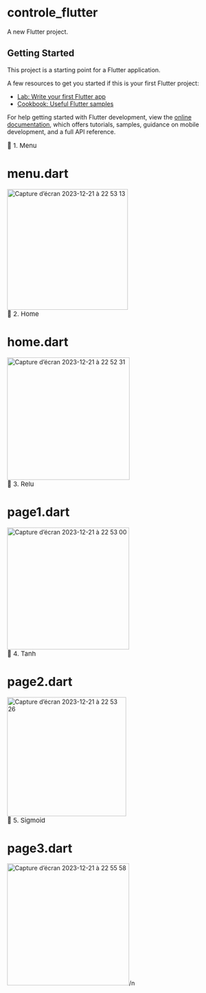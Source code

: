 # controle_flutter

A new Flutter project.

## Getting Started

This project is a starting point for a Flutter application.

A few resources to get you started if this is your first Flutter project:

- [Lab: Write your first Flutter app](https://docs.flutter.dev/get-started/codelab)
- [Cookbook: Useful Flutter samples](https://docs.flutter.dev/cookbook)

For help getting started with Flutter development, view the
[online documentation](https://docs.flutter.dev/), which offers tutorials,
samples, guidance on mobile development, and a full API reference.

<summary style="font-size:15px;cursor:pointer">📌 1. Menu </summary> 
        <h1>menu.dart</h1>

<img width="281" alt="Capture d’écran 2023-12-21 à 22 53 13" src="https://github.com/rifaielarbi/fluter_number_picker/assets/153360442/55b5eac6-594a-453f-aca3-9b3da4eb7006">

<summary style="font-size:15px;cursor:pointer">📌 2. Home </summary>
        <h1>home.dart</h1>

<img width="285" alt="Capture d’écran 2023-12-21 à 22 52 31" src="https://github.com/rifaielarbi/fluter_number_picker/assets/153360442/8de20752-c952-4f00-96a3-7ed2f6acb2b2">

<summary style="font-size:15px;cursor:pointer">📌 3. Relu </summary>
        <h1>page1.dart</h1>

<img width="284" alt="Capture d’écran 2023-12-21 à 22 53 00" src="https://github.com/rifaielarbi/fluter_number_picker/assets/153360442/0fb11c7d-6279-427d-8b43-93008eaab702">

<summary style="font-size:15px;cursor:pointer">📌 4. Tanh</summary>
        <h1>page2.dart</h1>

<img width="277" alt="Capture d’écran 2023-12-21 à 22 53 26" src="https://github.com/rifaielarbi/fluter_number_picker/assets/153360442/829c4eb9-09a6-48c3-b757-15d28a746dda">

<summary style="font-size:15px;cursor:pointer">📌 5. Sigmoid </summary>
        <h1>page3.dart</h1>

<img width="284" alt="Capture d’écran 2023-12-21 à 22 55 58" src="https://github.com/rifaielarbi/fluter_number_picker/assets/153360442/bd7eb5fa-a789-4f43-b9a9-97fcbca9854d">/n





